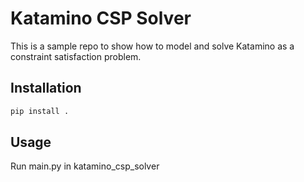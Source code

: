 # Katamino CSP Solver

This is a sample repo to show how to model and solve Katamino as a constraint satisfaction problem.

## Installation

```bash
pip install .
```

## Usage

Run main.py in katamino_csp_solver
